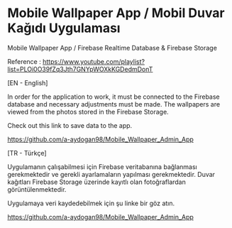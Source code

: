 # Mobile Wallpaper App / Mobil Duvar Kağıdı Uygulaması

Mobile Wallpaper App / Firebase Realtime Database &amp; Firebase Storage

Reference : https://www.youtube.com/playlist?list=PLOi0O39fZq3Jth7GNYpWOXkKGDedmDonT

[EN - English]

In order for the application to work, it must be connected to the Firebase database and necessary adjustments must be made. The wallpapers are viewed from the photos stored in the Firebase Storage.

Check out this link to save data to the app.

https://github.com/a-aydogan98/Mobile_Wallpaper_Admin_App

[TR - Türkçe]

Uygulamanın çalışabilmesi için Firebase veritabanına bağlanması gerekmektedir ve gerekli ayarlamaların yapılması gerekmektedir. Duvar kağıtları Firebase Storage üzerinde kayıtlı olan fotoğraflardan görüntülenmektedir.

Uygulamaya veri kaydedebilmek için şu linke bir göz atın.

https://github.com/a-aydogan98/Mobile_Wallpaper_Admin_App
